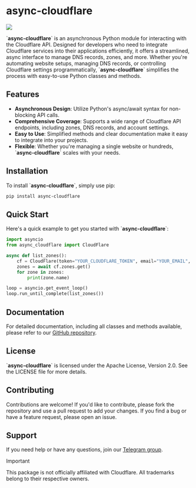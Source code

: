 # **async-cloudflare**

![](./img.webp)

\`**async-cloudflare**\` is an asynchronous Python module for interacting with the Cloudflare API. Designed for developers who
need to integrate Cloudflare services into their applications efficiently, it offers a streamlined, async interface to
manage DNS records, zones, and more. Whether you're automating website setups, managing DNS records, or controlling
Cloudflare settings programmatically, \`**async-cloudflare**\` simplifies the process with easy-to-use Python classes and
methods.

## **Features**

- **Asynchronous Design**: Utilize Python's async/await syntax for non-blocking API calls.
- **Comprehensive Coverage**: Supports a wide range of Cloudflare API endpoints, including zones, DNS records, and account settings.
- **Easy to Use**: Simplified methods and clear documentation make it easy to integrate into your projects.
- **Flexible**: Whether you're managing a single website or hundreds, \`**async-cloudflare**\` scales with your needs.

## **Installation**

To install \`**async-cloudflare**\`, simply use pip:

```bash
pip install async-cloudflare
```

## **Quick Start**

Here's a quick example to get you started with \`**async-cloudflare**\`:

```python
import asyncio
from async_cloudflare import CloudFlare

async def list_zones():
    cf = CloudFlare(token="YOUR_CLOUDFLARE_TOKEN", email="YOUR_EMAIL", auth_key="YOUR_AUTH_KEY")
    zones = await cf.zones.get()
    for zone in zones:
        print(zone.name)

loop = asyncio.get_event_loop()
loop.run_until_complete(list_zones())
```

## Documentation

For detailed documentation, including all classes and methods available, please refer to our [GitHub repository]().

## License

\`**async-cloudflare**\` is licensed under the Apache License, Version 2.0. See the LICENSE file for more details.

## Contributing

Contributions are welcome! If you'd like to contribute, please fork the repository and use a pull request to add your changes. If you find a bug or have a feature request, please open an issue.

## Support

If you need help or have any questions, join our [Telegram group](https://t.me/fafatypoty_cloaca).


> [!IMPORTANT]
> This package is not officially affiliated with Cloudflare. All trademarks belong to their respective owners.